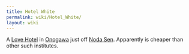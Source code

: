 ```yaml
---
title: Hotel White
permalink: wiki/Hotel_White/
layout: wiki
---
```


A [Love Hotel](/wiki/Love_Hotels "wikilink") in [Onogawa](Onogawa "wikilink")
just off [Noda Sen](/wiki/Noda_Sen "wikilink"). Apparently is cheaper than
other such institutes.
